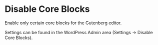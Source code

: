 # Disable Core Blocks

Enable only certain core blocks for the Gutenberg editor.

Settings can be found in the WordPress Admin area (Settings -> Disable Core Blocks).
